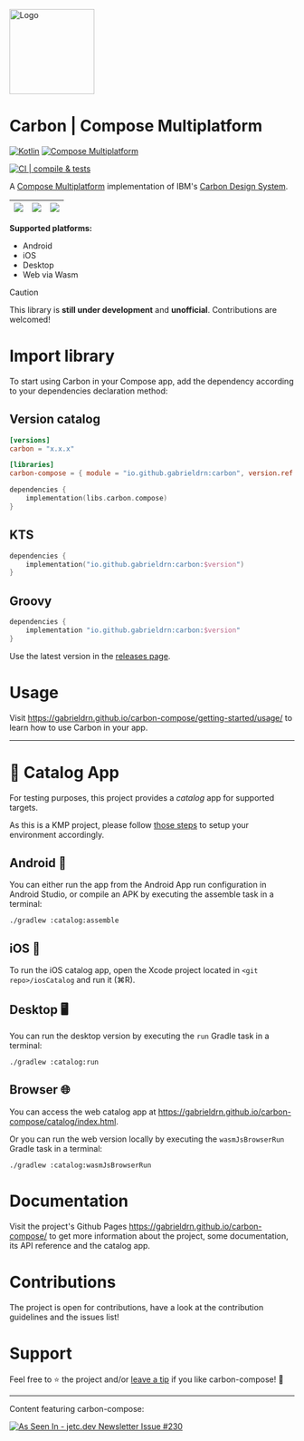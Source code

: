 <p align="left">
  <picture>
    <source media="(prefers-color-scheme: dark)" srcset="https://github.com/user-attachments/assets/a0a20d5a-9f67-46ea-a68e-fe836b3a3d81">
    <source media="(prefers-color-scheme: light)" srcset="https://github.com/user-attachments/assets/cf499dee-c867-4613-96a8-c018bdb3f112">
    <img alt="Logo" src="https://github.com/user-attachments/assets/cf499dee-c867-4613-96a8-c018bdb3f112" width="150">
  </picture>
</p>

# Carbon | Compose Multiplatform

[![Kotlin](https://img.shields.io/badge/2.1.10-blue?logo=kotlin&logoColor=white&color=7F52FF)](http://kotlinlang.org)
[![Compose Multiplatform](https://img.shields.io/badge/1.7.3-green?logo=jetpackcompose&logoColor=white&color=4284F3)](https://github.com/JetBrains/compose-multiplatform)

[![CI | compile & tests](https://github.com/gabrieldrn/carbon-compose/actions/workflows/ci-lib-workflow.yml/badge.svg)](https://github.com/gabrieldrn/carbon-compose/actions/workflows/ci-lib-workflow.yml)

A [Compose Multiplatform](https://www.jetbrains.com/lp/compose-multiplatform/) implementation of IBM's [Carbon Design System](https://github.com/carbon-design-system/carbon).

![](https://github.com/user-attachments/assets/82d8c108-7e6b-4ef8-8e6c-cf1ecf7026d1) | ![](https://github.com/user-attachments/assets/5b80e6a9-7b5c-41b0-9bac-169e2f051954) | ![](https://github.com/user-attachments/assets/a1ba04d5-c728-4791-848f-9e26df38c346)
:--:|:--:|:--:

**Supported platforms:**
- Android
- iOS
- Desktop
- Web via Wasm

> [!CAUTION]
> This library is **still under development** and **unofficial**. Contributions are welcomed!

# Import library

To start using Carbon in your Compose app, add the dependency according to your dependencies declaration method:

## Version catalog

```toml
[versions]
carbon = "x.x.x"

[libraries]
carbon-compose = { module = "io.github.gabrieldrn:carbon", version.ref = "carbon" }
```

```kotlin
dependencies {
    implementation(libs.carbon.compose)
}
```

## KTS

```kotlin
dependencies {
    implementation("io.github.gabrieldrn:carbon:$version")
}
```

## Groovy

```Groovy
dependencies {
    implementation "io.github.gabrieldrn:carbon:$version"
}
```

Use the latest version in the [releases page](https://github.com/gabrieldrn/carbon-compose/releases).

# Usage

Visit https://gabrieldrn.github.io/carbon-compose/getting-started/usage/ to learn how to use Carbon
in your app.

---

# 🤳 Catalog App

For testing purposes, this project provides a _catalog_ app for supported targets.

As this is a KMP project, please follow [those steps](https://www.jetbrains.com/help/kotlin-multiplatform-dev/multiplatform-setup.html) to setup your environment accordingly.

## Android 🤖

You can either run the app from the Android App run configuration in Android Studio, or compile an APK by executing the assemble task in a terminal:
```
./gradlew :catalog:assemble
```

## iOS 

To run the iOS catalog app, open the Xcode project located in `<git repo>/iosCatalog` and run it (⌘R).

## Desktop 🖥️

You can run the desktop version by executing the `run` Gradle task in a terminal:
```
./gradlew :catalog:run
```

## Browser 🌐

You can access the web catalog app at https://gabrieldrn.github.io/carbon-compose/catalog/index.html.

Or you can run the web version locally by executing the `wasmJsBrowserRun` Gradle task in a terminal:
```
./gradlew :catalog:wasmJsBrowserRun
```

# Documentation

Visit the project's Github Pages https://gabrieldrn.github.io/carbon-compose/ to get more information about the
project, some documentation, its API reference and the catalog app.

# Contributions

The project is open for contributions, have a look at the contribution guidelines and the issues list!

# Support

Feel free to ⭐ the project and/or [leave a tip](https://github.com/sponsors/gabrieldrn) if you like carbon-compose! 🙂

---

Content featuring carbon-compose:

<a href="https://jetc.dev/issues/230.html"><img src="https://img.shields.io/badge/As_Seen_In-jetc.dev_Newsletter_Issue_%23230-blue?logo=Jetpack+Compose&amp;logoColor=white" alt="As Seen In - jetc.dev Newsletter Issue #230"></a>
